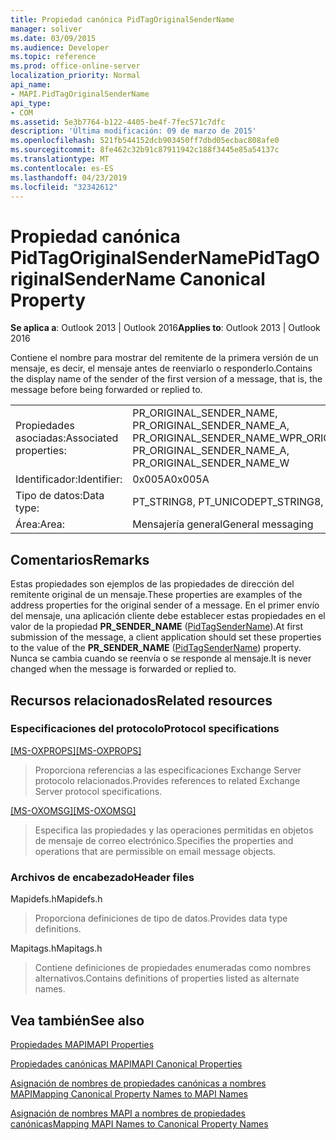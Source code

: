 ```yaml
---
title: Propiedad canónica PidTagOriginalSenderName
manager: soliver
ms.date: 03/09/2015
ms.audience: Developer
ms.topic: reference
ms.prod: office-online-server
localization_priority: Normal
api_name:
- MAPI.PidTagOriginalSenderName
api_type:
- COM
ms.assetid: 5e3b7764-b122-4405-be4f-7fec571c7dfc
description: 'Última modificación: 09 de marzo de 2015'
ms.openlocfilehash: 521fb544152dcb903450ff7dbd05ecbac808afe0
ms.sourcegitcommit: 8fe462c32b91c87911942c188f3445e85a54137c
ms.translationtype: MT
ms.contentlocale: es-ES
ms.lasthandoff: 04/23/2019
ms.locfileid: "32342612"
---
```

# <a name="pidtagoriginalsendername-canonical-property"></a><span data-ttu-id="fd0c0-103">Propiedad canónica PidTagOriginalSenderName</span><span class="sxs-lookup"><span data-stu-id="fd0c0-103">PidTagOriginalSenderName Canonical Property</span></span>

  
  
<span data-ttu-id="fd0c0-104">**Se aplica a**: Outlook 2013 | Outlook 2016</span><span class="sxs-lookup"><span data-stu-id="fd0c0-104">**Applies to**: Outlook 2013 | Outlook 2016</span></span> 
  
<span data-ttu-id="fd0c0-105">Contiene el nombre para mostrar del remitente de la primera versión de un mensaje, es decir, el mensaje antes de reenviarlo o responderlo.</span><span class="sxs-lookup"><span data-stu-id="fd0c0-105">Contains the display name of the sender of the first version of a message, that is, the message before being forwarded or replied to.</span></span>
  
|||
|:-----|:-----|
|<span data-ttu-id="fd0c0-106">Propiedades asociadas:</span><span class="sxs-lookup"><span data-stu-id="fd0c0-106">Associated properties:</span></span>  <br/> |<span data-ttu-id="fd0c0-107">PR_ORIGINAL_SENDER_NAME, PR_ORIGINAL_SENDER_NAME_A, PR_ORIGINAL_SENDER_NAME_W</span><span class="sxs-lookup"><span data-stu-id="fd0c0-107">PR_ORIGINAL_SENDER_NAME, PR_ORIGINAL_SENDER_NAME_A, PR_ORIGINAL_SENDER_NAME_W</span></span>  <br/> |
|<span data-ttu-id="fd0c0-108">Identificador:</span><span class="sxs-lookup"><span data-stu-id="fd0c0-108">Identifier:</span></span>  <br/> |<span data-ttu-id="fd0c0-109">0x005A</span><span class="sxs-lookup"><span data-stu-id="fd0c0-109">0x005A</span></span>  <br/> |
|<span data-ttu-id="fd0c0-110">Tipo de datos:</span><span class="sxs-lookup"><span data-stu-id="fd0c0-110">Data type:</span></span>  <br/> |<span data-ttu-id="fd0c0-111">PT_STRING8, PT_UNICODE</span><span class="sxs-lookup"><span data-stu-id="fd0c0-111">PT_STRING8, PT_UNICODE</span></span>  <br/> |
|<span data-ttu-id="fd0c0-112">Área:</span><span class="sxs-lookup"><span data-stu-id="fd0c0-112">Area:</span></span>  <br/> |<span data-ttu-id="fd0c0-113">Mensajería general</span><span class="sxs-lookup"><span data-stu-id="fd0c0-113">General messaging</span></span>  <br/> |
   
## <a name="remarks"></a><span data-ttu-id="fd0c0-114">Comentarios</span><span class="sxs-lookup"><span data-stu-id="fd0c0-114">Remarks</span></span>

<span data-ttu-id="fd0c0-115">Estas propiedades son ejemplos de las propiedades de dirección del remitente original de un mensaje.</span><span class="sxs-lookup"><span data-stu-id="fd0c0-115">These properties are examples of the address properties for the original sender of a message.</span></span> <span data-ttu-id="fd0c0-116">En el primer envío del mensaje, una aplicación cliente debe establecer estas propiedades en el valor de la propiedad **PR_SENDER_NAME** ([PidTagSenderName](pidtagsendername-canonical-property.md)).</span><span class="sxs-lookup"><span data-stu-id="fd0c0-116">At first submission of the message, a client application should set these properties to the value of the **PR_SENDER_NAME** ([PidTagSenderName](pidtagsendername-canonical-property.md)) property.</span></span> <span data-ttu-id="fd0c0-117">Nunca se cambia cuando se reenvía o se responde al mensaje.</span><span class="sxs-lookup"><span data-stu-id="fd0c0-117">It is never changed when the message is forwarded or replied to.</span></span>
  
## <a name="related-resources"></a><span data-ttu-id="fd0c0-118">Recursos relacionados</span><span class="sxs-lookup"><span data-stu-id="fd0c0-118">Related resources</span></span>

### <a name="protocol-specifications"></a><span data-ttu-id="fd0c0-119">Especificaciones del protocolo</span><span class="sxs-lookup"><span data-stu-id="fd0c0-119">Protocol specifications</span></span>

<span data-ttu-id="fd0c0-120">[[MS-OXPROPS]](https://msdn.microsoft.com/library/f6ab1613-aefe-447d-a49c-18217230b148%28Office.15%29.aspx)</span><span class="sxs-lookup"><span data-stu-id="fd0c0-120">[[MS-OXPROPS]](https://msdn.microsoft.com/library/f6ab1613-aefe-447d-a49c-18217230b148%28Office.15%29.aspx)</span></span>
  
> <span data-ttu-id="fd0c0-121">Proporciona referencias a las especificaciones Exchange Server protocolo relacionados.</span><span class="sxs-lookup"><span data-stu-id="fd0c0-121">Provides references to related Exchange Server protocol specifications.</span></span>
    
<span data-ttu-id="fd0c0-122">[[MS-OXOMSG]](https://msdn.microsoft.com/library/daa9120f-f325-4afb-a738-28f91049ab3c%28Office.15%29.aspx)</span><span class="sxs-lookup"><span data-stu-id="fd0c0-122">[[MS-OXOMSG]](https://msdn.microsoft.com/library/daa9120f-f325-4afb-a738-28f91049ab3c%28Office.15%29.aspx)</span></span>
  
> <span data-ttu-id="fd0c0-123">Especifica las propiedades y las operaciones permitidas en objetos de mensaje de correo electrónico.</span><span class="sxs-lookup"><span data-stu-id="fd0c0-123">Specifies the properties and operations that are permissible on email message objects.</span></span>
    
### <a name="header-files"></a><span data-ttu-id="fd0c0-124">Archivos de encabezado</span><span class="sxs-lookup"><span data-stu-id="fd0c0-124">Header files</span></span>

<span data-ttu-id="fd0c0-125">Mapidefs.h</span><span class="sxs-lookup"><span data-stu-id="fd0c0-125">Mapidefs.h</span></span>
  
> <span data-ttu-id="fd0c0-126">Proporciona definiciones de tipo de datos.</span><span class="sxs-lookup"><span data-stu-id="fd0c0-126">Provides data type definitions.</span></span>
    
<span data-ttu-id="fd0c0-127">Mapitags.h</span><span class="sxs-lookup"><span data-stu-id="fd0c0-127">Mapitags.h</span></span>
  
> <span data-ttu-id="fd0c0-128">Contiene definiciones de propiedades enumeradas como nombres alternativos.</span><span class="sxs-lookup"><span data-stu-id="fd0c0-128">Contains definitions of properties listed as alternate names.</span></span>
    
## <a name="see-also"></a><span data-ttu-id="fd0c0-129">Vea también</span><span class="sxs-lookup"><span data-stu-id="fd0c0-129">See also</span></span>



[<span data-ttu-id="fd0c0-130">Propiedades MAPI</span><span class="sxs-lookup"><span data-stu-id="fd0c0-130">MAPI Properties</span></span>](mapi-properties.md)
  
[<span data-ttu-id="fd0c0-131">Propiedades canónicas MAPI</span><span class="sxs-lookup"><span data-stu-id="fd0c0-131">MAPI Canonical Properties</span></span>](mapi-canonical-properties.md)
  
[<span data-ttu-id="fd0c0-132">Asignación de nombres de propiedades canónicas a nombres MAPI</span><span class="sxs-lookup"><span data-stu-id="fd0c0-132">Mapping Canonical Property Names to MAPI Names</span></span>](mapping-canonical-property-names-to-mapi-names.md)
  
[<span data-ttu-id="fd0c0-133">Asignación de nombres MAPI a nombres de propiedades canónicas</span><span class="sxs-lookup"><span data-stu-id="fd0c0-133">Mapping MAPI Names to Canonical Property Names</span></span>](mapping-mapi-names-to-canonical-property-names.md)

